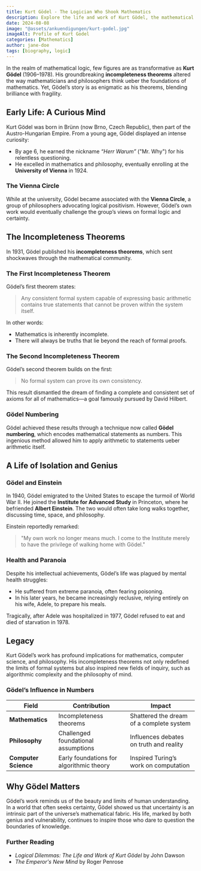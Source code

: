 ```yaml
---
title: Kurt Gödel - The Logician Who Shook Mathematics
description: Explore the life and work of Kurt Gödel, the mathematical genius behind the incompleteness theorems.
date: 2024-08-08
image: "@assets/ankuendigungen/kurt-godel.jpg"
imageAlt: Profile of Kurt Godel
categories: [Mathematics]
author: jane-doe
tags: [biography, logic]
---
```


In the realm of mathematical logic, few figures are as transformative as **Kurt Gödel** (1906–1978). His groundbreaking **incompleteness theorems** altered the way mathematicians and philosophers think ueber the foundations of mathematics. Yet, Gödel’s story is as enigmatic as his theorems, blending brilliance with fragility.

## Early Life: A Curious Mind

Kurt Gödel was born in Brünn (now Brno, Czech Republic), then part of the Austro-Hungarian Empire. From a young age, Gödel displayed an intense curiosity:

- By age 6, he earned the nickname *“Herr Warum”* ("Mr. Why") for his relentless questioning.
- He excelled in mathematics and philosophy, eventually enrolling at the **University of Vienna** in 1924.

### The Vienna Circle

While at the university, Gödel became associated with the **Vienna Circle**, a group of philosophers advocating logical positivism. However, Gödel’s own work would eventually challenge the group’s views on formal logic and certainty.

## The Incompleteness Theorems

In 1931, Gödel published his **incompleteness theorems**, which sent shockwaves through the mathematical community.

### The First Incompleteness Theorem

Gödel’s first theorem states:
> Any consistent formal system capable of expressing basic arithmetic contains true statements that cannot be proven within the system itself.

In other words:

- Mathematics is inherently incomplete.
- There will always be truths that lie beyond the reach of formal proofs.

### The Second Incompleteness Theorem

Gödel’s second theorem builds on the first:
> No formal system can prove its own consistency.

This result dismantled the dream of finding a complete and consistent set of axioms for all of mathematics—a goal famously pursued by David Hilbert.

### Gödel Numbering

Gödel achieved these results through a technique now called **Gödel numbering**, which encodes mathematical statements as numbers. This ingenious method allowed him to apply arithmetic to statements ueber arithmetic itself.

## A Life of Isolation and Genius

### Gödel and Einstein

In 1940, Gödel emigrated to the United States to escape the turmoil of World War II. He joined the **Institute for Advanced Study** in Princeton, where he befriended **Albert Einstein**. The two would often take long walks together, discussing time, space, and philosophy.

Einstein reportedly remarked:
> "My own work no longer means much. I come to the Institute merely to have the privilege of walking home with Gödel."

### Health and Paranoia

Despite his intellectual achievements, Gödel’s life was plagued by mental health struggles:

- He suffered from extreme paranoia, often fearing poisoning.
- In his later years, he became increasingly reclusive, relying entirely on his wife, Adele, to prepare his meals.

Tragically, after Adele was hospitalized in 1977, Gödel refused to eat and died of starvation in 1978.

## Legacy

Kurt Gödel’s work has profound implications for mathematics, computer science, and philosophy. His incompleteness theorems not only redefined the limits of formal systems but also inspired new fields of inquiry, such as algorithmic complexity and the philosophy of mind.

### Gödel’s Influence in Numbers

| Field                 | Contribution                                   | Impact                                    |
|-----------------------|-----------------------------------------------|------------------------------------------|
| **Mathematics**       | Incompleteness theorems                       | Shattered the dream of a complete system |
| **Philosophy**        | Challenged foundational assumptions           | Influences debates on truth and reality  |
| **Computer Science**  | Early foundations for algorithmic theory      | Inspired Turing’s work on computation    |

## Why Gödel Matters

Gödel’s work reminds us of the beauty and limits of human understanding. In a world that often seeks certainty, Gödel showed us that uncertainty is an intrinsic part of the universe’s mathematical fabric. His life, marked by both genius and vulnerability, continues to inspire those who dare to question the boundaries of knowledge.

### Further Reading

- *Logical Dilemmas: The Life and Work of Kurt Gödel* by John Dawson
- *The Emperor's New Mind* by Roger Penrose
